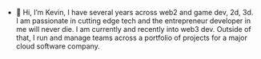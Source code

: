 - 👋 Hi, I’m Kevin, I have several years across web2 and game dev, 2d, 3d. I am passionate in cutting edge tech and the entrepreneur developer in me will never die. I am currently and recently into web3 dev. Outside of that, I run and manage teams across a portfolio of projects for a major cloud software company.
